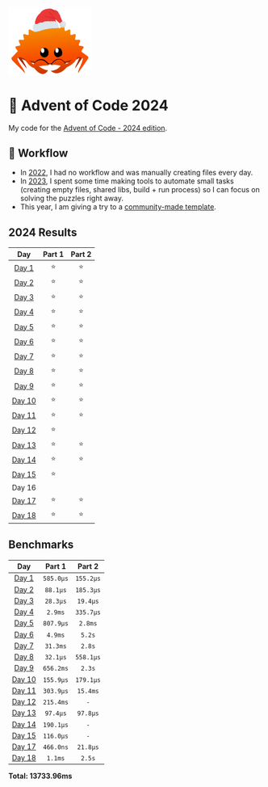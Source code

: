 <img src="./.assets/christmas_ferris.png" width="164">

# 🎄 Advent of Code 2024

My code for the [Advent of Code - 2024 edition](https://adventofcode.com/2024).

## 💼 Workflow

- In [2022](https://github.com/coko7/aoc-2022), I had no workflow and was manually creating files every day.
- In [2023](https://github.com/coko7/aoc-2023), I spent some time making tools to automate small tasks (creating empty files, shared libs, build + run process) so I can focus on solving the puzzles right away.
- This year, I am giving a try to a [community-made template](https://github.com/fspoettel/advent-of-code-rust).

<!--- advent_readme_stars table --->
## 2024 Results

| Day | Part 1 | Part 2 |
| :---: | :---: | :---: |
| [Day 1](https://adventofcode.com/2024/day/1)   | ⭐ | ⭐ |
| [Day 2](https://adventofcode.com/2024/day/2)   | ⭐ | ⭐ |
| [Day 3](https://adventofcode.com/2024/day/3)   | ⭐ | ⭐ |
| [Day 4](https://adventofcode.com/2024/day/4)   | ⭐ | ⭐ |
| [Day 5](https://adventofcode.com/2024/day/5)   | ⭐ | ⭐ |
| [Day 6](https://adventofcode.com/2024/day/6)   | ⭐ | ⭐ |
| [Day 7](https://adventofcode.com/2024/day/7)   | ⭐ | ⭐ |
| [Day 8](https://adventofcode.com/2024/day/8)   | ⭐ | ⭐ |
| [Day 9](https://adventofcode.com/2024/day/9)   | ⭐ | ⭐ |
| [Day 10](https://adventofcode.com/2024/day/10) | ⭐ | ⭐ |
| [Day 11](https://adventofcode.com/2024/day/11) | ⭐ | ⭐ |
| [Day 12](https://adventofcode.com/2024/day/12) | ⭐ |    |
| [Day 13](https://adventofcode.com/2024/day/13) | ⭐ | ⭐ |
| [Day 14](https://adventofcode.com/2024/day/14) | ⭐ | ⭐ |
| [Day 15](https://adventofcode.com/2024/day/15) | ⭐ |    |
| Day 16                                         |    |    |
| [Day 17](https://adventofcode.com/2024/day/17) | ⭐ | ⭐ |
| [Day 18](https://adventofcode.com/2024/day/18) | ⭐ | ⭐ |
<!--- advent_readme_stars table --->

<!--- benchmarking table --->
## Benchmarks

| Day | Part 1 | Part 2 |
| :---: | :---: | :---:  |
| [Day 1](./src/bin/01.rs) | `585.0µs` | `155.2µs` |
| [Day 2](./src/bin/02.rs) | `88.1µs` | `185.3µs` |
| [Day 3](./src/bin/03.rs) | `28.3µs` | `19.4µs` |
| [Day 4](./src/bin/04.rs) | `2.9ms` | `335.7µs` |
| [Day 5](./src/bin/05.rs) | `807.9µs` | `2.8ms` |
| [Day 6](./src/bin/06.rs) | `4.9ms` | `5.2s` |
| [Day 7](./src/bin/07.rs) | `31.3ms` | `2.8s` |
| [Day 8](./src/bin/08.rs) | `32.1µs` | `558.1µs` |
| [Day 9](./src/bin/09.rs) | `656.2ms` | `2.3s` |
| [Day 10](./src/bin/10.rs) | `155.9µs` | `179.1µs` |
| [Day 11](./src/bin/11.rs) | `303.9µs` | `15.4ms` |
| [Day 12](./src/bin/12.rs) | `215.4ms` | `-` |
| [Day 13](./src/bin/13.rs) | `97.4µs` | `97.8µs` |
| [Day 14](./src/bin/14.rs) | `190.1µs` | `-` |
| [Day 15](./src/bin/15.rs) | `116.0µs` | `-` |
| [Day 17](./src/bin/17.rs) | `466.0ns` | `21.8µs` |
| [Day 18](./src/bin/18.rs) | `1.1ms` | `2.5s` |

**Total: 13733.96ms**
<!--- benchmarking table --->
